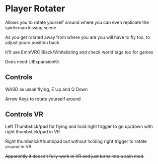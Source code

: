 # Player Rotater
Allows you to rotate yourself around where you can even replicate the spiderman kissing scene.

As you get rotated away from where you are you will have to fly too, to adjust yours position back.

It'll use EmmVRC Black/Whitelisting and check world tags too for games

Does need UIExpansionKit


## Controls
WASD as usual flying, E Up and Q Down

Arrow Keys to rotate yourself around


## Controls VR
Left Thumbstick/pad for flying and hold right trigger to go up/down with right thumbstick/pad in VR

Right thumbstick/thumbpad but without holding right trigger to rotate around in VR

~~Apparently it doesn't fully work in VR and just turns into a spin mod.~~
